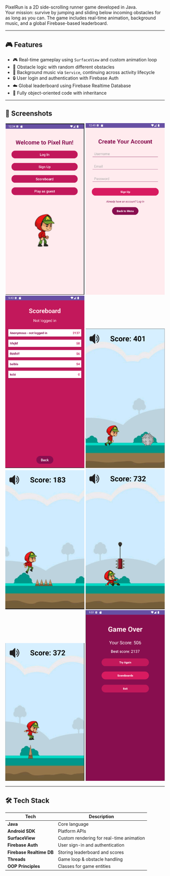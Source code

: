 # 
PixelRun is a 2D side-scrolling runner game developed in Java.  
Your mission: survive by jumping and sliding below incoming obstacles for as long as you can. The game includes real-time animation, background music, and a global Firebase-based leaderboard.

---

## 🎮 Features

- 🎮 Real-time gameplay using `SurfaceView` and custom animation loop
- 🧠 Obstacle logic with random different obstacles
- 🎵 Background music via `Service`, continuing across activity lifecycle
- 🔒 User login and authentication with Firebase Auth
- ☁️ Global leaderboard using Firebase Realtime Database
- 🧪 Fully object-oriented code with inheritance

---

## 📸 Screenshots

<p float="left">
  <img src="screenshots/menu.png" width="250"/>
  <img src="screenshots/signup.png" width="250"/>
  <img src="screenshots/scoreboard.png" width="250"/>
  <img src="screenshots/gameplay1.png" width="250"/>
  <img src="screenshots/gameplay2.png" width="250"/>
  <img src="screenshots/gameplay3.png" width="250"/>
  <img src="screenshots/gameplay4.png" width="250"/>
  <img src="screenshots/endscreen.png" width="250"/>
</p>

---

## 🛠 Tech Stack

| Tech | Description |
|------|-------------|
| **Java** | Core language |
| **Android SDK** | Platform APIs |
| **SurfaceView** | Custom rendering for real-time animation |
| **Firebase Auth** | User sign-in and authentication |
| **Firebase Realtime DB** | Storing leaderboard and scores |
| **Threads** | Game loop & obstacle handling |
| **OOP Principles** | Classes for game entities |
